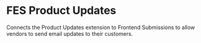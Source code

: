 # FES Product Updates

Connects the Product Updates extension to Frontend Submissions to allow vendors to send email updates to their customers.
